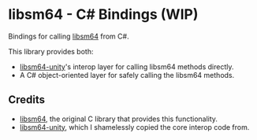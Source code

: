 # libsm64 - C# Bindings (WIP)

Bindings for calling [libsm64](https://github.com/libsm64/libsm64) from C#.

This library provides both:
- [libsm64-unity](https://github.com/libsm64/libsm64-unity)'s interop layer for calling libsm64 methods directly.
- A C# object-oriented layer for safely calling the libsm64 methods.

## Credits

- [libsm64](https://github.com/libsm64/libsm64), the original C library that provides this functionality.
- [libsm64-unity](https://github.com/libsm64/libsm64-unity), which I shamelessly copied the core interop code from.
